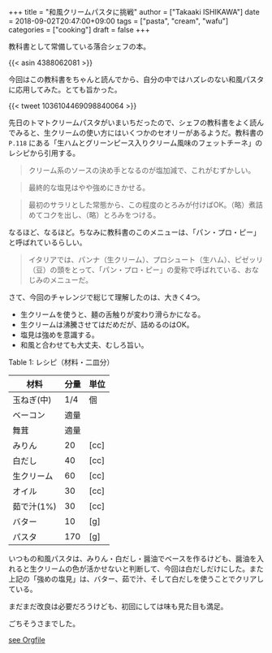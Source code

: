+++
title = "和風クリームパスタに挑戦"
author = ["Takaaki ISHIKAWA"]
date = 2018-09-02T20:47:00+09:00
tags = ["pasta", "cream", "wafu"]
categories = ["cooking"]
draft = false
+++

教科書として常備している落合シェフの本。

{{< asin 4388062081 >}}

今回はこの教科書をちゃんと読んでから、自分の中ではハズレのない和風パスタに応用してみた。とても旨かった。

{{< tweet 1036104469098840064 >}}

先日のトマトクリームパスタがいまいちだったので、シェフの教科書をよく読んでみると、生クリームの使い方にはいくつかのセオリーがあるようだ。教科書の `P.118` にある「生ハムとグリーンピース入りクリーム風味のフェットチーネ」のレシピから引用する。

> クリーム系のソースの決め手となるのが塩加減で、これがむずかしい。

<!--quoteend-->

> 最終的な塩見はやや強めにきかせる。

<!--quoteend-->

> 最初のサラリとした常態から、この程度のとろみが付けばOK。（略）煮詰めてコクを出し、（略）とろみをつける。

なるほど、なるほど。ちなみに教科書のこのメニューは、「パン・プロ・ピー」と呼ばれているらしい。

> イタリアでは、パンナ（生クリーム）、プロシュート（生ハム）、ピゼッリ（豆）の頭をとって、「パン・プロ・ピー」の愛称で呼ばれている、おなじみのメニューだ。

さて、今回のチャレンジで総じて理解したのは、大きく4つ。

-   生クリームを使うと、麺の舌触りが変わり滑らかになる。
-   生クリームは沸騰させてはだめだが、詰めるのはOK。
-   塩見は強めを意識する。
-   和風と合わせても大丈夫、むしろ旨い。

<div class="table-caption">
  <span class="table-number">Table 1</span>:
  レシピ（材料・二皿分）
</div>

| 材料    | 分量 | 単位 |
|-------|----|----|
| 玉ねぎ(中) | 1/4 | 個   |
| ベーコン | 適量 |      |
| 舞茸    | 適量 |      |
| みりん  | 20  | [cc] |
| 白だし  | 40  | [cc] |
| 生クリーム | 60  | [cc] |
| オイル  | 30  | [cc] |
| 茹で汁(1%) | 30  | [cc] |
| バター  | 10  | [g]  |
| パスタ  | 170 | [g]  |

いつもの和風パスタは、みりん・白だし・醤油でベースを作るけども、醤油を入れると生クリームの色が活かせないと判断して、今回は白だしだけにした。また上記の「強めの塩見」は、バター、茹で汁、そして白だしを使うことでクリアしている。

まだまだ改良は必要だろうけども、初回にしては味も見た目も満足。

ごちそうさまでした。

[see Orgfile](https://github.com/takaxp/blog/blame/master/entries/archive.org#L490)
